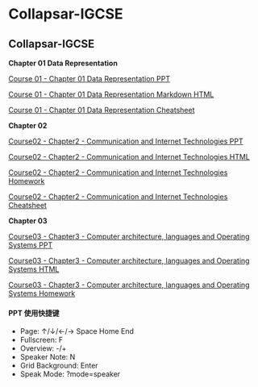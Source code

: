 # Collapsar-IGCSE

## Collapsar-IGCSE

**Chapter 01 Data Representation**

[Course 01 - Chapter 01 Data Representation PPT](https://ppt.yuketang.net/igcse/IGCSE-Chapter-01-Data-Representation/IGCShttps://pptE-Chapter-01-Data-Representation.html#slide=1)

[Course 01 - Chapter 01 Data Representation Markdown HTML](https://ppt.yuketang.net/igcse/Chapter1-Data-Representation.html)

[Course 01 - Chapter 01 Data Representation Cheatsheet](https://ppt.yuketang.net/igcse/cheatsheet/IGCSE-P1-cheatsheet-Chapter01-Data.drawio.pdf)

**Chapter 02**

[Course02 - Chapter2 - Communication and Internet Technologies PPT](https://ppt.yuketang.net/igcse/IGCSE-Chapter-02-Communication-and-Internet-Technologies/IGCSE-Chapter-02-Communication-and-Internet-Technologies.html#slide=1)

[Course02 - Chapter2 - Communication and Internet Technologies HTML](https://ppt.yuketang.net/igcse/Chapter2-Communication-and-Internet-Technologies.html)

[Course02 - Chapter2 - Communication and Internet Technologies Homework](https://ppt.yuketang.net/igcse/Chapter-02-Communication-and-Internet-Technologies-Homework.pdf)

[Course02 - Chapter2 - Communication and Internet Technologies Cheatsheet](https://ppt.yuketang.net/igcse/cheatsheet/IGCSE-P1-cheatsheet-Chapter02-Network.drawio.pdf)

**Chapter 03**

[Course03 - Chapter3 - Computer architecture, languages and Operating Systems PPT](https://ppt.yuketang.net/igcse/IGCSE-Chapter-03-Computer-architecture-languages-and-Operating-Systems/IGCSE-Chapter-03-Computer-architecture-languages-and-Operating-Systems.html)

[Course03 - Chapter3 - Computer architecture, languages and Operating Systems HTML](https://ppt.yuketang.net/igcse/Chapter3-Computer-architecture-languages-and-Operating-Systems.html)

[Course03 - Chapter3 - Computer architecture, languages and Operating Systems Homework](https://ppt.yuketang.net/igcse/Chapter-03-Computer-architecture-languages-and-Operating-Systems.pdf)

#### PPT 使用快捷键

* Page: ↑/↓/←/→ Space Home End
* Fullscreen: F
* Overview: -/+
* Speaker Note: N
* Grid Background: Enter
* Speak Mode: ?mode=speaker
